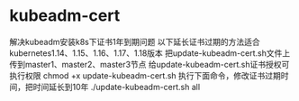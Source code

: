 # kubeadm-cert
解决kubeadm安装k8s下证书1年到期问题
以下延长证书过期的方法适合kubernetes1.14、1.15、1.16、1.17、1.18版本
把update-kubeadm-cert.sh文件上传到master1、master2、master3节点
给update-kubeadm-cert.sh证书授权可执行权限
chmod +x update-kubeadm-cert.sh
执行下面命令，修改证书过期时间，把时间延长到10年
./update-kubeadm-cert.sh all
